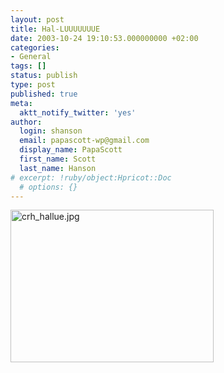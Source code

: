 ```yaml
---
layout: post
title: Hal-LUUUUUUUE
date: 2003-10-24 19:10:53.000000000 +02:00
categories:
- General
tags: []
status: publish
type: post
published: true
meta:
  aktt_notify_twitter: 'yes'
author:
  login: shanson
  email: papascott-wp@gmail.com
  display_name: PapaScott
  first_name: Scott
  last_name: Hanson
# excerpt: !ruby/object:Hpricot::Doc
  # options: {}
---
```

<p><img alt="crh_hallue.jpg" src="http://www.papascott.de/wordpress/wp-content/uploads/2003/10/crh_hallue.jpg" width="325" height="244" border="0" /></p>
